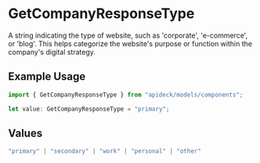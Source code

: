 # GetCompanyResponseType

A string indicating the type of website, such as 'corporate', 'e-commerce', or 'blog'. This helps categorize the website's purpose or function within the company's digital strategy.

## Example Usage

```typescript
import { GetCompanyResponseType } from "apideck/models/components";

let value: GetCompanyResponseType = "primary";
```

## Values

```typescript
"primary" | "secondary" | "work" | "personal" | "other"
```